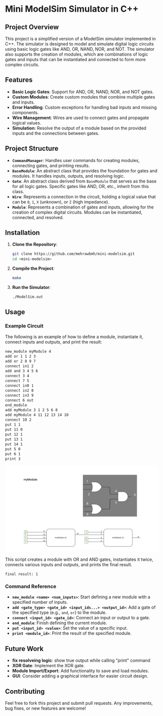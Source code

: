 # Mini ModelSim Simulator in C++

## Project Overview

This project is a simplified version of a ModelSim simulator implemented in C++. The simulator is designed to model and simulate digital logic circuits using basic logic gates like AND, OR, NAND, NOR, and NOT. The simulator also supports the creation of modules, which are combinations of logic gates and inputs that can be instantiated and connected to form more complex circuits.

## Features

- **Basic Logic Gates**: Support for AND, OR, NAND, NOR, and NOT gates.
- **Custom Modules**: Create custom modules that combine multiple gates and inputs.
- **Error Handling**: Custom exceptions for handling bad inputs and missing components.
- **Wire Management**: Wires are used to connect gates and propagate logical values.
- **Simulation**: Resolve the output of a module based on the provided inputs and the connections between gates.

## Project Structure

- **`CommandManager`**: Handles user commands for creating modules, connecting gates, and printing results.
- **`BaseModule`**: An abstract class that provides the foundation for gates and modules. It handles inputs, outputs, and resolving logic.
- **`Gate`**: An abstract class derived from `BaseModule` that serves as the base for all logic gates. Specific gates like AND, OR, etc., inherit from this class.
- **`Wire`**: Represents a connection in the circuit, holding a logical value that can be `0`, `1`, `X` (unknown), or `Z` (high impedance).
- **`Module`**: Represents a combination of gates and inputs, allowing for the creation of complex digital circuits. Modules can be instantiated, connected, and resolved.

## Installation

1. **Clone the Repository**:
    ```bash
    git clone https://github.com/mehrawbmh/mini-modelsim.git
    cd <mini-modelsim>
    ```

2. **Compile the Project**:
    ```bash
    make
    ```

3. **Run the Simulator**:
    ```bash
    ./ModelSim.out
    ```

## Usage

### Example Circuit

The following is an example of how to define a module, instantiate it, connect inputs and outputs, and print the result:

```text
new_module myModule 4
add or 1 1 2 3
add or 2 8 9 7
connect in1 2
add and 3 4 5 6
connect 3 4
connect 7 5
connect in0 1
connect in2 8
connect in3 9
connect 6 out
end_module
add myModule 3 1 2 5 6 8
add myModule 4 11 12 13 14 10
connect 10 2
put 1 1
put 11 0
put 12 1
put 13 1
put 14 1
put 5 0
put 6 1
print 3
```

![example](example.png)

This script creates a module with OR and AND gates, instantiates it twice, connects various inputs and outputs, and prints the final result.

```text
final result: 1
```


### Command Reference

- **`new_module <name> <num_inputs>`**: Start defining a new module with a specified number of inputs.
- **`add <gate_type> <gate_id> <input_ids...> <output_id>`**: Add a gate of the specified type (e.g., `and`, `or`) to the module.
- **`connect <input_id> <gate_id>`**: Connect an input or output to a gate.
- **`end_module`**: Finish defining the current module.
- **`put <input_id> <value>`**: Set the value of a specific input.
- **`print <module_id>`**: Print the result of the specified module.

## Future Work

- **fix resolveing logic**: show true output while calling "print" command
- **XOR Gate**: Implement the XOR gate.
- **Module Import/Export**: Add functionality to save and load modules.
- **GUI**: Consider adding a graphical interface for easier circuit design.

## Contributing

Feel free to fork this project and submit pull requests. Any improvements, bug fixes, or new features are welcome!
